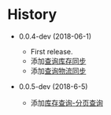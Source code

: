 # History

* 0.0.4-dev (2018-06-1)
    * First release.
    * 添加[查询库存同步](http://112.126.83.15/open_api/wordpress/2017/04/11/%E6%9F%A5%E8%AF%A2%E5%BA%93%E5%AD%98%E5%90%8C%E6%AD%A5/)
    * 添加[查询物流同步](http://112.126.83.15/open_api/wordpress/2017/04/11/%E6%9F%A5%E8%AF%A2%E7%89%A9%E6%B5%81%E5%90%8C%E6%AD%A5/)

* 0.0.5-dev (2018-6-5)
    * 添加[库存查询-分页查询](http://112.126.83.15/open_api/wordpress/2017/07/06/%E5%BA%93%E5%AD%98%E6%9F%A5%E8%AF%A2-%E5%88%86%E9%A1%B5%E6%9F%A5%E8%AF%A2/)